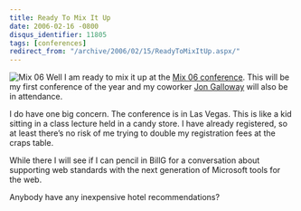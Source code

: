 ```yaml
---
title: Ready To Mix It Up
date: 2006-02-16 -0800
disqus_identifier: 11805
tags: [conferences]
redirect_from: "/archive/2006/02/15/ReadyToMixItUp.aspx/"
---
```


![Mix 06](https://haacked.com/images/MixLogo.jpg) Well I am ready to mix
it up at the [Mix 06 conference](http://mix06.com/ "Mix 06 Conference").
This will be my first conference of the year and my coworker [Jon
Galloway](http://weblogs.asp.net/jgalloway/ "Jon Galloway's Blog") will
also be in attendance.

I do have one big concern. The conference is in Las Vegas. This is like
a kid sitting in a class lecture held in a candy store. I have already
registered, so at least there’s no risk of me trying to double my
registration fees at the craps table.

While there I will see if I can pencil in BillG for a conversation about
supporting web standards with the next generation of Microsoft tools for
the web.

Anybody have any inexpensive hotel recommendations?


